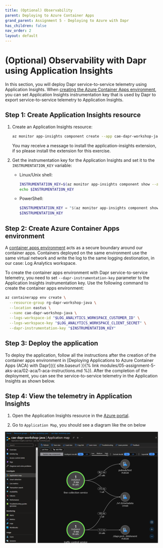 ```yaml
---
title: (Optional) Observability
parent: Deploying to Azure Container Apps
grand_parent: Assignment 5 - Deploying to Azure with Dapr
has_children: false
nav_order: 2
layout: default
---
```


# (Optional) Observability with Dapr using Application Insights

In this section, you will deploy Dapr service-to-service telemetry using Application Insights. When [creating the Azure Container Apps environment](https://learn.microsoft.com/en-us/cli/azure/containerapp/env?view=azure-cli-latest#az-containerapp-env-create), you can set Application Insights instrumentation key that is used by Dapr to export service-to-service telemetry to Application Insights.

## Step 1: Create Application Insights resource

1. Create an Application Insights resource:

    ```bash
    az monitor app-insights component create --app cae-dapr-workshop-java --location eastus --kind web -g rg-dapr-workshop-java --application-type web
    ```

    You may receive a message to install the application-insights extension, if so please install the extension for this exercise.

1. Get the instrumentation key for the Application Insights and set it to the `INSTRUMENTATION_KEY` variable:

    - Linux/Unix shell:

      ```bash
      INSTRUMENTATION_KEY=$(az monitor app-insights component show --app cae-dapr-workshop-java -g rg-dapr-workshop-java --query instrumentationKey)
      echo $INSTRUMENTATION_KEY
      ```

    - PowerShell:

      ```powershell
      $INSTRUMENTATION_KEY = "$(az monitor app-insights component show --app cae-dapr-workshop-java -g rg-dapr-workshop-java --query instrumentationKey)"
      $INSTRUMENTATION_KEY
      ```

## Step 2: Create Azure Container Apps environment

A [container apps environment](https://learn.microsoft.com/en-us/azure/container-apps/environment) acts as a secure boundary around our container apps. Containers deployed on the same environment use the same virtual network and write the log to the same logging destionation, in our case: Log Analytics workspace.

To create the container apps environment with Dapr service-to-service telemetry, you need to set `--dapr-instrumentation-key` parameter to the Application Insights instrumentation key. Use the following command to create the container apps environment:

```bash
az containerapp env create \
  --resource-group rg-dapr-workshop-java \
  --location eastus \
  --name cae-dapr-workshop-java \
  --logs-workspace-id "$LOG_ANALYTICS_WORKSPACE_CUSTOMER_ID" \
  --logs-workspace-key "$LOG_ANALYTICS_WORKSPACE_CLIENT_SECRET" \
  --dapr-instrumentation-key "$INSTRUMENTATION_KEY"
```

## Step 3: Deploy the application

To deploy the application, follow all the instructions after the creation of the container apps environment in [Deploying Applications to Azure Container Apps (ACA) with Dapr]({{ site.baseurl }}{% link modules/05-assignment-5-aks-aca/02-aca/1-aca-instructions.md %}). After the completion of the deployment, you can see the service-to-service telemetry in the Application Insights as shown below.

## Step 4: View the telemetry in Application Insights

1. Open the Application Insights resource in the [Azure portal]([https](https://portal.azure.com/)).

1. Go to `Application Map`, you should see a diagram like the on below

![Dapr Telemetry](../../../assets/image/../images/dapr-telemetry.png)
